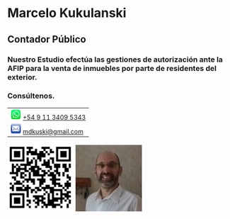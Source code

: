 # Marcelo Kukulanski

## Contador Público

### Nuestro Estudio efectúa las gestiones de autorización ante la AFIP para la venta de inmuebles por parte de residentes del exterior.

### Consúltenos.

||
|-|
|<img src="./files/wsp_128x128.png" alt="Whatsapp" width="24"/> [+54 9 11 3409 5343](tel:+5491134095343)|
|<img src="./files/email_128x128.png" alt="Email" width="24"/> [mdkuski@gmail.com](mailto:mdkuski@gmail.com)|


<img src="./files/qr_mdkuski.github.io.png" alt="QR" width="150"/> <img src="./files/mdkuski.png" alt="photo" width="150"/>

